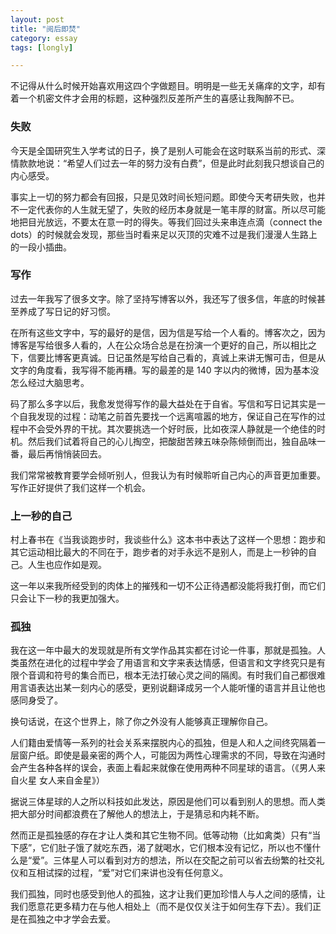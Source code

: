```yaml
---
layout: post
title: "阅后即焚"
category: essay
tags: [longly]

---
```



不记得从什么时候开始喜欢用这四个字做题目。明明是一些无关痛痒的文字，却有着一个机密文件才会用的标题，这种强烈反差所产生的喜感让我陶醉不已。

### 失败

今天是全国研究生入学考试的日子，换了是别人可能会在这时联系当前的形式、深情款款地说：“希望人们过去一年的努力没有白费”，但是此时此刻我只想谈自己的内心感受。


事实上一切的努力都会有回报，只是见效时间长短问题。即使今天考研失败，也并不一定代表你的人生就无望了，失败的经历本身就是一笔丰厚的财富。所以尽可能地把目光放远，不要太在意一时的得失。等我们回过头来串连点滴（connect the dots）的时候就会发现，那些当时看来足以灭顶的灾难不过是我们漫漫人生路上的一段小插曲。


### 写作

过去一年我写了很多文字。除了坚持写博客以外，我还写了很多信，年底的时候甚至养成了写日记的好习惯。


在所有这些文字中，写的最好的是信，因为信是写给一个人看的。博客次之，因为博客是写给很多人看的，人在公众场合总是在扮演一个更好的自己，所以相比之下，信要比博客更真诚。日记虽然是写给自己看的，真诚上来讲无懈可击，但是从文字的角度看，我写得不能再糟。写的最差的是 140 字以内的微博，因为基本没怎么经过大脑思考。


码了那么多字以后，我愈发觉得写作的最大益处在于自省。写信和写日记其实是一个自我发现的过程：动笔之前首先要找一个远离喧嚣的地方，保证自己在写作的过程中不会受外界的干扰。其次要挑选一个好时辰，比如夜深人静就是一个绝佳的时机。然后我们试着将自己的心儿掏空，把酸甜苦辣五味杂陈倾倒而出，独自品味一番，最后再悄悄装回去。


我们常常被教育要学会倾听别人，但我认为有时候聆听自己内心的声音更加重要。写作正好提供了我们这样一个机会。


### 上一秒的自己

村上春书在《当我谈跑步时，我谈些什么》这本书中表达了这样一个思想：跑步和其它运动相比最大的不同在于，跑步者的对手永远不是别人，而是上一秒钟的自己。人生也应作如是观。


这一年以来我所经受到的肉体上的摧残和一切不公正待遇都没能将我打倒，而它们只会让下一秒的我更加强大。

### 孤独


我在这一年中最大的发现就是所有文学作品其实都在讨论一件事，那就是孤独。人类虽然在进化的过程中学会了用语言和文字来表达情感，但语言和文字终究只是有限个音调和符号的集合而已，根本无法打破心灵之间的隔阂。有时我们自己都很难用言语表达出某一刻内心的感受，更别说翻译成另一个人能听懂的语言并且让他也感同身受了。


换句话说，在这个世界上，除了你之外没有人能够真正理解你自己。


人们籍由爱情等一系列的社会关系来摆脱内心的孤独，但是人和人之间终究隔着一层窗户纸。即使是最亲密的两个人，可能因为两性心理需求的不同，导致在沟通时会产生各种各样的误会，表面上看起来就像在使用两种不同星球的语言。（《男人来自火星 女人来自金星》）


据说三体星球的人之所以科技如此发达，原因是他们可以看到别人的思想。而人类把大部分时间都浪费在了解他人的想法上，于是猜忌和内耗不断。


然而正是孤独感的存在才让人类和其它生物不同。低等动物（比如禽类）只有“当下感”，它们肚子饿了就吃东西，渴了就喝水，它们根本没有记忆，所以也不懂什么是“爱”。三体星人可以看到对方的想法，所以在交配之前可以省去纷繁的社交礼仪和互相试探的过程，“爱”对它们来讲也没有任何意义。


我们孤独，同时也感受到他人的孤独，这才让我们更加珍惜人与人之间的感情，让我们愿意花更多精力在与他人相处上（而不是仅仅关注于如何生存下去）。我们正是在孤独之中才学会去爱。
